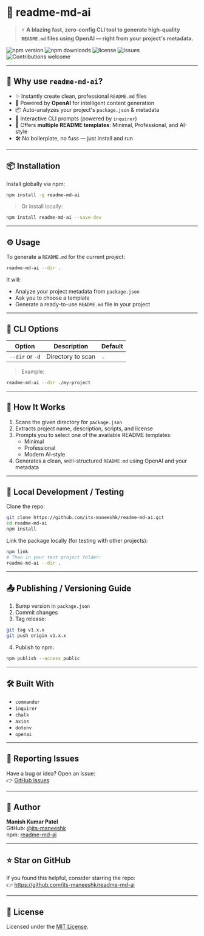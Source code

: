 # 📘 readme-md-ai

> ⚡ **A blazing fast, zero-config CLI tool to generate high-quality `README.md` files using OpenAI — right from your project's metadata.**

![npm version](https://img.shields.io/npm/v/readme-md-ai)
![npm downloads](https://img.shields.io/npm/dt/readme-md-ai)
![license](https://img.shields.io/npm/l/readme-md-ai)
![issues](https://img.shields.io/github/issues/its-maneeshk/readme-md-ai)
![Contributions welcome](https://img.shields.io/badge/contributions-welcome-brightgreen.svg)

---

## 🚀 Why use `readme-md-ai`?

- ✨ Instantly create clean, professional `README.md` files
- 🤖 Powered by **OpenAI** for intelligent content generation
- 📦 Auto-analyzes your project's `package.json` & metadata
- 💬 Interactive CLI prompts (powered by `inquirer`)
- 🎨 Offers **multiple README templates**: Minimal, Professional, and AI-style
- 🛠️ No boilerplate, no fuss — just install and run

---

## 📦 Installation

Install globally via npm:

```bash
npm install -g readme-md-ai
```

> Or install locally:

```bash
npm install readme-md-ai --save-dev
```

---

## ⚙️ Usage

To generate a `README.md` for the current project:

```bash
readme-md-ai --dir .
```

It will:
- Analyze your project metadata from `package.json`
- Ask you to choose a template
- Generate a ready-to-use `README.md` file in your project

---

## 🧰 CLI Options

| Option       | Description                         | Default |
|--------------|-------------------------------------|---------|
| `--dir` or `-d` | Directory to scan                 | `.`     |

> Example:

```bash
readme-md-ai --dir ./my-project
```

---

## 🧠 How It Works

1. Scans the given directory for `package.json`
2. Extracts project name, description, scripts, and license
3. Prompts you to select one of the available README templates:
   - Minimal
   - Professional
   - Modern AI-style
4. Generates a clean, well-structured `README.md` using OpenAI and your metadata

---

## 🧪 Local Development / Testing

Clone the repo:

```bash
git clone https://github.com/its-maneeshk/readme-md-ai.git
cd readme-md-ai
npm install
```

Link the package locally (for testing with other projects):

```bash
npm link
# Then in your test project folder:
readme-md-ai --dir .
```

---

## 📤 Publishing / Versioning Guide

1. Bump version in `package.json`
2. Commit changes
3. Tag release:

```bash
git tag v1.x.x
git push origin v1.x.x
```

4. Publish to npm:

```bash
npm publish --access public
```

---

## 🛠️ Built With

- `commander`
- `inquirer`
- `chalk`
- `axios`
- `dotenv`
- `openai`

---

## 🐛 Reporting Issues

Have a bug or idea? Open an issue:  
👉 [GitHub Issues](https://github.com/its-maneeshk/readme-md-ai/issues)

---

## 👤 Author

**Manish Kumar Patel**  
GitHub: [@its-maneeshk](https://github.com/its-maneeshk)  
npm: [readme-md-ai](https://www.npmjs.com/package/readme-md-ai)

---

## ⭐️ Star on GitHub

If you found this helpful, consider starring the repo:  
👉 https://github.com/its-maneeshk/readme-md-ai

---

## 📄 License

Licensed under the [MIT License](LICENSE).
